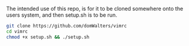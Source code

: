The intended use of this repo, is for it to be cloned somewhere onto the users system, and then setup.sh is to be run.

```bash
git clone https://github.com/domWalters/vimrc
cd vimrc
chmod +x setup.sh && ./setup.sh
```
